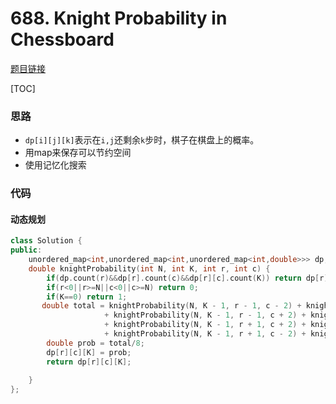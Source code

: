 # 688. Knight Probability in Chessboard

[题目链接](https://leetcode.com/problems/knight-probability-in-chessboard/)

[TOC]

### 思路
* `dp[i][j][k]`表示在`i,j`还剩余`k`步时，棋子在棋盘上的概率。
* 用map来保存可以节约空间
* 使用记忆化搜索

### 代码

#### 动态规划

```cpp
class Solution {
public:
    unordered_map<int,unordered_map<int,unordered_map<int,double>>> dp;
    double knightProbability(int N, int K, int r, int c) {
        if(dp.count(r)&&dp[r].count(c)&&dp[r][c].count(K)) return dp[r][c][K];
        if(r<0||r>=N||c<0||c>=N) return 0;
        if(K==0) return 1;
       double total = knightProbability(N, K - 1, r - 1, c - 2) + knightProbability(N, K - 1, r - 2, c - 1) 
                     + knightProbability(N, K - 1, r - 1, c + 2) + knightProbability(N, K - 1, r - 2, c + 1) 
                     + knightProbability(N, K - 1, r + 1, c + 2) + knightProbability(N, K - 1, r + 2, c + 1) 
                     + knightProbability(N, K - 1, r + 1, c - 2) + knightProbability(N, K - 1, r + 2, c - 1);
        double prob = total/8;
        dp[r][c][K] = prob;
        return dp[r][c][K];
        
    }
};
```

